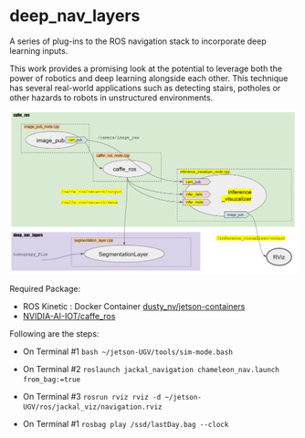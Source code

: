 # deep_nav_layers
A series of plug-ins to the ROS navigation stack to incorporate deep learning inputs.

This work provides a promising look at the potential to leverage both the power of robotics and deep learning alongside each other. This technique has several real-world applications such as detecting stairs, potholes or other hazards to robots in unstructured environments.


![ROS Pipeline for deep_nav_layers](https://github.com/NVIDIA-AI-IOT/deep_nav_layers/blob/master/images/nodes.png?raw=true)

Required Package:
- ROS Kinetic : Docker Container [dusty_nv/jetson-containers](https://github.com/dusty-nv/jetson-containers)
- [NVIDIA-AI-IOT/caffe_ros](https://github.com/NVIDIA-AI-IOT/caffe_ros)

Following are the steps:

- On Terminal #1
  ```bash ~/jetson-UGV/tools/sim-mode.bash```

- On Terminal #2
```roslaunch jackal_navigation chameleon_nav.launch from_bag:=true```

- On Terminal #3
  ```rosrun rviz rviz -d ~/jetson-UGV/ros/jackal_viz/navigation.rviz```

- On Terminal #1
```rosbag play /ssd/lastDay.bag --clock```
